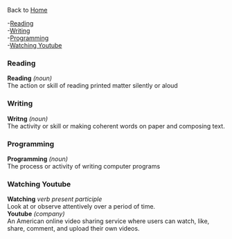 Back to [Home](README.md)  

-[Reading](###-reading)  
-[Writing](#writing)  
-[Programming](#-programming)  
-[Watching Youtube](###watching-youtube)


### Reading
**Reading** *(noun)*   
The action or skill of reading printed matter silently or aloud  

### Writing
**Writng** *(noun)*  
The activity or skill or making coherent words on paper and composing text. 

### Programming
**Programming** *(noun)*  
The process or activity of writing computer programs

### Watching Youtube
**Watching** *verb present participle*  
Look at or observe attentively over a period of time.  
**Youtube** *(company)*  
An American online video sharing service where users can watch, like, share, comment, and upload their own videos.